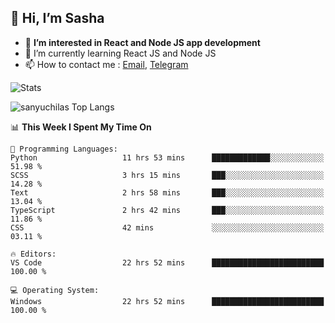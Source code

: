 ## 👋 Hi, I’m Sasha

- 👀 **I’m interested in React and Node JS app development** 
- 🌱 I’m currently learning React JS and Node JS
- 📫 How to contact me : [Email](mailto:sanyuchilas@gmail.com), [Telegram](https://t.me/sanyuchilas)

![Stats](https://github-readme-stats.vercel.app/api?username=sanyuchilas&show_icons=true&theme=react&hide=issues&count_private=true&layout=compact)

![sanyuchilas Top Langs](https://github-readme-stats.vercel.app/api/top-langs/?username=sanyuchilas&theme=react&hide_border=true&include_all_commits=true&count_private=true)

<!--START_SECTION:waka-->
📊 **This Week I Spent My Time On** 

```text
💬 Programming Languages: 
Python                   11 hrs 53 mins      █████████████░░░░░░░░░░░░   51.98 % 
SCSS                     3 hrs 15 mins       ███░░░░░░░░░░░░░░░░░░░░░░   14.28 % 
Text                     2 hrs 58 mins       ███░░░░░░░░░░░░░░░░░░░░░░   13.04 % 
TypeScript               2 hrs 42 mins       ███░░░░░░░░░░░░░░░░░░░░░░   11.86 % 
CSS                      42 mins             ░░░░░░░░░░░░░░░░░░░░░░░░░   03.11 % 

🔥 Editors: 
VS Code                  22 hrs 52 mins      █████████████████████████   100.00 % 

💻 Operating System: 
Windows                  22 hrs 52 mins      █████████████████████████   100.00 % 

```


<!--END_SECTION:waka-->
